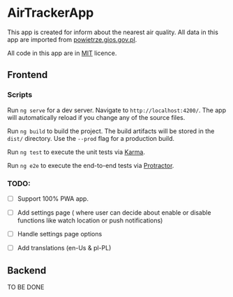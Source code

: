 # AirTrackerApp

This app is created for inform about the nearest air quality.
All data in this app are imported from [powietrze.gios.gov.pl](https://www.powietrze.gios.gov.pl).

All code in this app are in [MIT](LICENSE) licence.


## Frontend

### Scripts
Run `ng serve` for a dev server. Navigate to `http://localhost:4200/`. The app will automatically reload if you change any of the source files.

Run `ng build` to build the project. The build artifacts will be stored in the `dist/` directory. Use the `--prod` flag for a production build.

Run `ng test` to execute the unit tests via [Karma](https://karma-runner.github.io).

Run `ng e2e` to execute the end-to-end tests via [Protractor](http://www.protractortest.org/).

### TODO:
- [ ] Support 100% PWA app.
- [ ] Add settings page
  ( where user can decide about enable or disable functions like watch location or push notifications)
- [ ] Handle settings page options
- [ ] Add translations (en-Us & pl-PL)


## Backend
TO BE DONE

